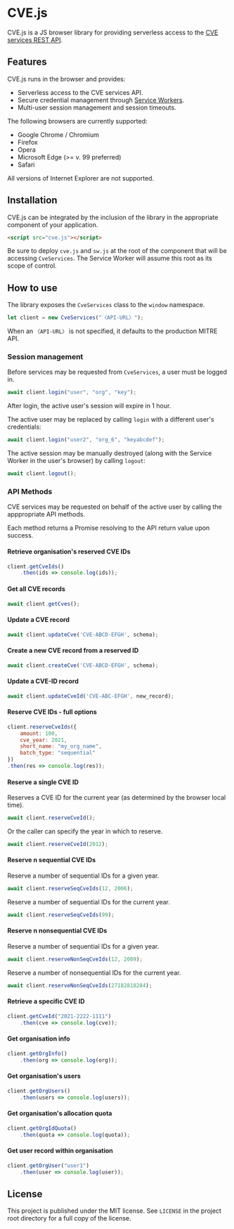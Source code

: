 # CVE.js

CVE.js is a JS browser library for providing serverless access to the [CVE
services REST API](https://github.com/CVEProject/cve-services).

## Features

CVE.js runs in the browser and provides:

 * Serverless access to the CVE services API.
 * Secure credential management through [Service Workers](https://developer.mozilla.org/en-US/docs/Web/API/Service_Worker_API).
 * Multi-user session management and session timeouts.
 
 The following browsers are currently supported:
 
 * Google Chrome / Chromium
 * Firefox 
 * Opera
 * Microsoft Edge (>= v. 99 preferred)
 * Safari
 
 All versions of Internet Explorer are not supported.

## Installation

CVE.js can be integrated by the inclusion of the library in the appropriate component of your application.

```html
<script src="cve.js"></script>
```

Be sure to deploy `cve.js` and `sw.js` at the root of the component that will be
accessing `CveServices`. The Service Worker will assume this root as its scope
of control.

## How to use

The library exposes the `CveServices` class to the `window` namespace.

```js
let client = new CveServices("〈API-URL〉");
```

When an `〈API-URL〉` is not specified, it defaults to the production MITRE API.

### Session management

Before services may be requested from `CveServices`, a user must be logged in.

``` js
await client.login("user", "org", "key");
```

After login, the active user's session will expire in 1 hour.

The active user may be replaced by calling `login` with a different user's credentials:

``` js
await client.login("user2", "org_6", "keyabcdef");
```

The active session may be manually destroyed (along with the Service Worker in the user's browser) by calling `logout`:

``` js
await client.logout();
```

### API Methods

CVE services may be requested on behalf of the active user by calling the apppropriate API methods.

Each method returns a Promise resolving to the API return value upon success.

#### Retrieve organisation's reserved CVE IDs

```js
client.getCveIds()
    .then(ids => console.log(ids));
```

#### Get all CVE records

```js
await client.getCves();
```

#### Update a CVE record

```js
await client.updateCve('CVE-ABCD-EFGH', schema);
```

#### Create a new CVE record from a reserved ID

```js
await client.createCve('CVE-ABCD-EFGH', schema);
```

#### Update a CVE-ID record

```js
await client.updateCveId('CVE-ABC-EFGH', new_record);
```

#### Reserve CVE IDs - full options

```js
client.reserveCveIds({
    amount: 100,
    cve_year: 2021,
    short_name: "my_org_name",
    batch_type: "sequential"
})
.then(res => console.log(res));
```

#### Reserve a single CVE ID

Reserves a CVE ID for the current year (as determined by the browser local
time).

```js
await client.reserveCveId();
```

Or the caller can specify the year in which to reserve.

```js
await client.reserveCveId(2012);
```

#### Reserve n sequential CVE IDs

Reserve a number of sequential IDs for a given year.

```js
await client.reserveSeqCveIds(12, 2006);
```

Reserve a number of sequential IDs for the current year.

```js
await client.reserveSeqCveIds(99);
```

#### Reserve n nonsequential CVE IDs

Reserve a number of sequential IDs for a given year.

```js
await client.reserveNonSeqCveIds(12, 2009);
```

Reserve a number of nonsequential IDs for the current year.

```js
await client.reserveNonSeqCveIds(27182818284);
```

#### Retrieve a specific CVE ID

```js
client.getCveId("2021-2222-1111")
    .then(cve => console.log(cve));
```

#### Get organisation info 

```js
client.getOrgInfo()
    .then(org => console.log(org));
```

#### Get organisation's users

```js
client.getOrgUsers()
    .then(users => console.log(users));
```

#### Get organisation's allocation quota

```js
client.getOrgIdQuota()
    .then(quota => console.log(quota));
```

#### Get user record within organisation

```js
client.getOrgUser("user1")
    .then(user => console.log(user));
```

## License

This project is published under the MIT license. See `LICENSE` in the project
root directory for a full copy of the license.
